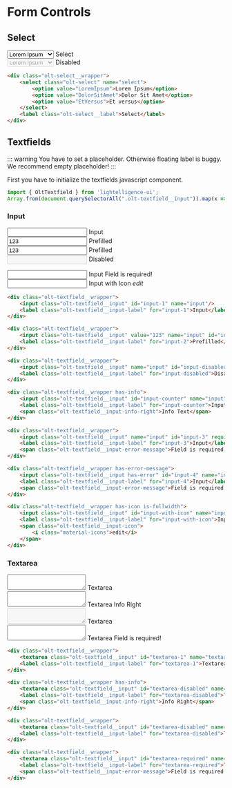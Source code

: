 # Form Controls

## Select
<div class="olt-select__wrapper olt-spacing--s-top">
    <select class="olt-select" name="select">
        <option value="LoremIpsum">Lorem Ipsum</option>
        <option value="DolorSitAmet">Dolor Sit Amet</option>
        <option value="EtVersus">Et versus</option>
    </select>
    <label class="olt-select__label">Select</label>
</div>

<div class="olt-select__wrapper olt-spacing--s-left">
    <select class="olt-select" name="select" disabled>
        <option value="LoremIpsum">Lorem Ipsum</option>
        <option value="DolorSitAmet">Dolor Sit Amet</option>
        <option value="EtVersus">Et versus</option>
    </select>
    <label class="olt-select__label">Disabled</label>
</div>

````html
<div class="olt-select__wrapper">
    <select class="olt-select" name="select">
        <option value="LoremIpsum">Lorem Ipsum</option>
        <option value="DolorSitAmet">Dolor Sit Amet</option>
        <option value="EtVersus">Et versus</option>
    </select>
    <label class="olt-select__label">Select</label>
</div>
````

## Textfields

::: warning
You have to set a placeholder. Otherwise floating label is buggy.<br>
We recommend empty placeholder!
:::

First you have to initialize the textfields javascript component.
````javascript
import { OltTextfield } from 'lightelligence-ui';
Array.from(document.querySelectorAll(".olt-textfield__input")).map(x => new OltTextfield(x));
````

### Input
<div class="olt-textfield__wrapper is-fullwidth">
    <input class="olt-textfield__input" id="input-1" name="input"/>
    <label class="olt-textfield__input-label" for="input-1">Input</label>
</div>

<div class="olt-textfield__wrapper is-fullwidth">
    <input class="olt-textfield__input" value="123" name="input" id="input-2"/>
    <label class="olt-textfield__input-label" for="input-2">Prefilled</label>
</div>

<div class="olt-textfield__wrapper is-fullwidth">
    <input class="olt-textfield__input" value="123" name="input" id="input-2"/>
    <label class="olt-textfield__input-label" for="input-2">Prefilled</label>
</div>

<div class="olt-textfield__wrapper is-fullwidth">
    <input class="olt-textfield__input" name="input" id="input-disabled" disabled/>
    <label class="olt-textfield__input-label" for="input-disabled">Disabled</label>
</div>

<input-counter></input-counter>

<div class="olt-textfield__wrapper">
    <input class="olt-textfield__input" name="input" id="input-3" required/>
    <label class="olt-textfield__input-label" for="input-3">Input</label>
    <span class="olt-textfield__input-error-message">Field is required!</span>
</div>

<div class="olt-textfield__wrapper has-icon is-fullwidth">
    <input class="olt-textfield__input" id="input-with-icon" name="input"/>
    <label class="olt-textfield__input-label" for="input-with-icon">Input with Icon</label>
    <span class="olt-textfield__input-icon">
        <i class="material-icons">edit</i>
    </span>
</div>

<textfields-helper></textfields-helper>

````html
<div class="olt-textfield__wrapper">
    <input class="olt-textfield__input" id="input-1" name="input"/>
    <label class="olt-textfield__input-label" for="input-1">Input</label>
</div>

<div class="olt-textfield__wrapper">
    <input class="olt-textfield__input" value="123" name="input" id="input-2"/>
    <label class="olt-textfield__input-label" for="input-2">Prefilled</label>
</div>

<div class="olt-textfield__wrapper">
    <input class="olt-textfield__input" name="input" id="input-disabled" disabled/>
    <label class="olt-textfield__input-label" for="input-disabled">Disabled</label>
</div>

<div class="olt-textfield__wrapper has-info">
    <input class="olt-textfield__input" id="input-counter" name="input"/>
    <label class="olt-textfield__input-label" for="input-counter">Input with Counter</label>
    <span class="olt-textfield__input-info-right">Info Text</span>
</div>

<div class="olt-textfield__wrapper">
    <input class="olt-textfield__input" name="input" id="input-3" required/>
    <label class="olt-textfield__input-label" for="input-3">Input</label>
    <span class="olt-textfield__input-error-message">Field is required!</span>
</div>

<div class="olt-textfield__wrapper has-error-message">
    <input class="olt-textfield__input has-error" id="input-4" name="input" required/>
    <label class="olt-textfield__input-label" for="input-4">Input</label>
    <span class="olt-textfield__input-error-message">Field is required!</span>
</div>

<div class="olt-textfield__wrapper has-icon is-fullwidth">
    <input class="olt-textfield__input" id="input-with-icon" name="input"/>
    <label class="olt-textfield__input-label" for="input-with-icon">Input with Icon</label>
    <span class="olt-textfield__input-icon">
        <i class="material-icons">edit</i>
    </span>
</div>
````

### Textarea

<div class="olt-textfield__wrapper">
    <textarea class="olt-textfield__input" id="textarea-1" name="textarea"></textarea>
    <label class="olt-textfield__input-label" for="textarea-1">Textarea</label>
</div>
<div class="olt-textfield__wrapper has-info is-fullwidth">
    <textarea class="olt-textfield__input" id="textarea-disabled" name="textarea"></textarea>
    <label class="olt-textfield__input-label" for="textarea-disabled">Textarea</label>
    <span class="olt-textfield__input-info-right">Info Right</span>
</div>
<div class="olt-textfield__wrapper is-fullwidth">
    <textarea class="olt-textfield__input" id="textarea-disabled" name="textarea" disabled></textarea>
    <label class="olt-textfield__input-label" for="textarea-disabled">Textarea</label>
</div>
<div class="olt-textfield__wrapper is-fullwidth">
    <textarea class="olt-textfield__input" id="textarea-required" name="textarea" required></textarea>
    <label class="olt-textfield__input-label" for="textarea-required">Textarea</label>
    <span class="olt-textfield__input-error-message">Field is required!</span>
</div>

````html
<div class="olt-textfield__wrapper">
    <textarea class="olt-textfield__input" id="textarea-1" name="textarea"></textarea>
    <label class="olt-textfield__input-label" for="textarea-1">Textarea</label>
</div>

<div class="olt-textfield__wrapper has-info">
    <textarea class="olt-textfield__input" id="textarea-disabled" name="textarea" required></textarea>
    <label class="olt-textfield__input-label" for="textarea-disabled">Textarea</label>
    <span class="olt-textfield__input-info-right">Info Right</span>
</div>

<div class="olt-textfield__wrapper">
    <textarea class="olt-textfield__input" id="textarea-disabled" name="textarea" disabled></textarea>
    <label class="olt-textfield__input-label" for="textarea-disabled">Textarea</label>
</div>

<div class="olt-textfield__wrapper">
    <textarea class="olt-textfield__input" id="textarea-required" name="textarea" required></textarea>
    <label class="olt-textfield__input-label" for="textarea-required">Textarea</label>
    <span class="olt-textfield__input-error-message">Field is required!</span>
</div>
````